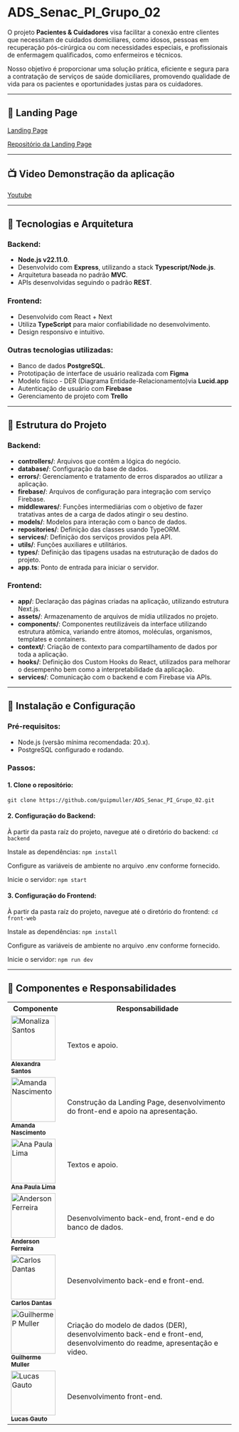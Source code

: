 # ADS_Senac_PI_Grupo_02

O projeto **Pacientes & Cuidadores** visa facilitar a conexão entre clientes que necessitam de cuidados domiciliares, como idosos, pessoas em recuperação pós-cirúrgica ou com necessidades especiais, e profissionais de enfermagem qualificados, como enfermeiros e técnicos.

Nosso objetivo é proporcionar uma solução prática, eficiente e segura para a contratação de serviços de saúde domiciliares, promovendo qualidade de vida para os pacientes e oportunidades justas para os cuidadores.

---

## 🌄 Landing Page

[Landing Page](https://guipmuller.github.io/pacientes-cuidadores-LP/) 

[Repositório da Landing Page](https://github.com/guipmuller/pacientes-cuidadores-LP)

---

## 📺 Video Demonstração da aplicação

[Youtube](https://youtube.com) 

---

## 🔧 Tecnologias e Arquitetura

### Backend:

- **Node.js v22.11.0**.
- Desenvolvido com **Express**, utilizando a stack **Typescript/Node.js**.
- Arquitetura baseada no padrão **MVC**.
- APIs desenvolvidas seguindo o padrão **REST**.

### Frontend:

- Desenvolvido com React + Next
- Utiliza **TypeScript** para maior confiabilidade no desenvolvimento.
- Design responsivo e intuitivo.

### Outras tecnologias utilizadas:

- Banco de dados **PostgreSQL**.
- Prototipação de interface de usuário realizada com **Figma**
- Modelo físico - DER (Diagrama Entidade-Relacionamento)via **Lucid.app**
- Autenticação de usuário com **Firebase**
- Gerenciamento de projeto com **Trello**

---

## 📂 Estrutura do Projeto

### Backend:

- **controllers/**: Arquivos que contêm a lógica do negócio.
- **database/**: Configuração da base de dados.
- **errors/**: Gerenciamento e tratamento de erros disparados ao utilizar a aplicação.
- **firebase/**: Arquivos de configuração para integração com serviço Firebase.
- **middlewares/**: Funções intermediárias com o objetivo de fazer tratativas antes de a carga de dados atingir o seu destino.
- **models/**: Modelos para interação com o banco de dados.
- **repositories/**: Definição das classes usando TypeORM.
- **services/**: Definição dos serviços providos pela API.
- **utils/**: Funções auxiliares e utilitários.
- **types/**: Definição das tipagens usadas na estruturação de dados do projeto.
- **app.ts**: Ponto de entrada para iniciar o servidor.

### Frontend:

- **app/**: Declaração das páginas criadas na aplicação, utilizando estrutura Next.js.
- **assets/**: Armazenamento de arquivos de mídia utilizados no projeto.
- **components/**: Componentes reutilizáveis da interface utilizando estrutura atômica, variando entre átomos, moléculas, organismos, templates e containers.
- **context/**: Criação de contexto para compartilhamento de dados por toda a aplicação.
- **hooks/**: Definição dos Custom Hooks do React, utilizados para melhorar o desempenho bem como a interpretabilidade da aplicação.
- **services/**: Comunicação com o backend e com Firebase via APIs.

---

## 🚀 Instalação e Configuração

### Pré-requisitos:

- Node.js (versão mínima recomendada: 20.x).
- PostgreSQL configurado e rodando.

### Passos:

#### 1. Clone o repositório:

`git clone https://github.com/guipmuller/ADS_Senac_PI_Grupo_02.git`

#### 2. Configuração do Backend:

À partir da pasta raíz do projeto, navegue até o diretório do backend:
`cd backend`

Instale as dependências:
`npm install`

Configure as variáveis de ambiente no arquivo .env conforme fornecido.

Inicie o servidor:
`npm start`

#### 3. Configuração do Frontend:

À partir da pasta raíz do projeto, navegue até o diretório do frontend:
`cd front-web`

Instale as dependências:
`npm install`

Configure as variáveis de ambiente no arquivo .env conforme fornecido.

Inicie o servidor:
`npm run dev `

---

## 🤝 Componentes e Responsabilidades

<table>
  <tr>
    <th>
      Componente
    </th>
    <th>
      Responsabilidade
    </th>
  </tr>
    <tr>
    <td>
      <a href="#" title="Monaliza Santos">
        <img src=https://avatars.githubusercontent.com/u/168979776?v=4" width="100" height="100" alt="Monaliza Santos"/>
        <br>
        <sub><b>Alexandra Santos</b></sub>
      </a>
    </td>
    <td>
      Textos e apoio.
    </td>
  </tr>
  <tr>
    <td>
      <a href="#" title="Amanda Nascimento">
        <img src="https://avatars.githubusercontent.com/u/104909894?v=4" width="100" height="100" alt="Amanda Nascimento"/>
        <br>
        <sub><b>Amanda Nascimento</b></sub>
      </a>
    </td>
    <td>
      Construção da Landing Page, desenvolvimento do front-end e apoio na apresentação.
    </td>
  </tr>
  <tr>
    <td>
      <a href="#" title="Ana Paula Lima">
        <img src="https://avatars.githubusercontent.com/u/106444181?v=4" width="100" height="100" alt="Ana Paula Lima"/>
        <br>
        <sub><b>Ana Paula Lima</b></sub>
      </a>
    </td>
    <td>
      Textos e apoio.
    </td>
  </tr>
  <tr>
    <td>
      <a href="#" title="Anderson Ferreira">
        <img src="https://avatars.githubusercontent.com/u/97910606?v=4" width="100" height="100" alt="Anderson Ferreira"/>
        <br>
        <sub><b>Anderson Ferreira</b></sub>
      </a>
    </td>
    <td>
      Desenvolvimento back-end, front-end e do banco de dados.
    </td>
  </tr>
  <tr>
    <td>
      <a href="#" title="Guilherme Muller">
        <img src="https://avatars.githubusercontent.com/u/94587505?v=4" width="100" height="100" alt="Carlos Dantas"/>
        <br>
        <sub><b>Carlos Dantas</b></sub>
      </a>
    </td>
    <td>
      Desenvolvimento back-end e front-end.
    </td>
  <tr>
  <tr>
    <td>
      <a href="#" title="Guilherme Muller">
        <img src="https://avatars.githubusercontent.com/u/14915623?v=4" width="100" height="100" alt="Guilherme P Muller"/>
        <br>
        <sub><b>Guilherme Muller</b></sub>
      </a>
    </td>
    <td>
      Criação do modelo de dados (DER), desenvolvimento back-end e front-end, desenvolvimento do readme, apresentação e video.
    </td>
  <tr>
  <tr>
    <td>
      <a href="#" title="Lucas Gauto">
        <img src="https://avatars.githubusercontent.com/u/131922918?v=4" width="100" height="100" alt="Lucas Gauto"/>
        <br>
        <sub><b>Lucas Gauto</b></sub>
      </a>
    </td>
    <td>
      Desenvolvimento front-end.
    </td>
  </tr>
</table>
